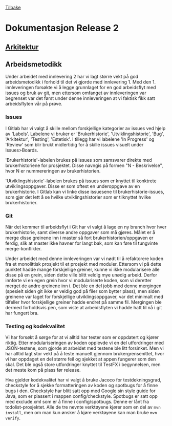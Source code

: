 [ Tilbake ](../../README.md)

# Dokumentasjon Release 2

## [ Arkitektur ](arkitektur.md)

## Arbeidsmetodikk
Under arbeidet med innlevering 2 har vi lagt større vekt på god arbeidsmetodikk i forhold til det vi gjorde med innlevering 1. Med den 1. innleveringen forsøkte vi å legge grunnlaget for en god arbeidsflyt med issues og bruk av git, men ettersom omfanget av innleveringen var begrenset var det først under denne innleveringen at vi faktisk fikk satt arbeidsflyten vår på prøve.


### Issues

I Gitlab har vi valgt å skille mellom forskjellige kategorier av issues ved hjelp av 'Labels'. Labelene vi bruker er 'Brukerhistorie', 'Utviklingshistorie', 'Bug', 'Arkitektur', 'Testing', 'Estetisk'. I tillegg har vi labelene 'In Progress' og 'Review' som blir brukt midlertidig for å skille issues visuelt under Issues>Boards.

'Brukerhistorie'-labelen brukes på issues som samsvarer direkte med brukerhistoriene for prosjektet. Disse navngis på formen "N - Beskrivelse", hvor N er nummereringen av brukerhistorien.

'Utviklingshistorie'-labelen brukes på issues som er knyttet til konktrete utviklingsoppgaver. Disse er som oftest en underoppgave av en brukerhistorie. I Gitlab kan vi linke disse issuesene til brukerhistorie-issues, som gjør det lett å se hvilke utviklingshistorier som er tilknyttet hvilke brukerhistorier. 

### Git 

Når det kommer til arbeidsflyt i Git har vi valgt å lage en ny branch hvor hver brukerhistorie, samt diverse andre oppgaver som må gjøres. Målet er å merge disse greinene inn i master så fort brukerhistorien/oppgaven er ferdig, slik at master ikke havner for langt bak, som kan føre til tungvinte merge-konflikter.

Under arbeidet med denne innleveringen var vi nødt til å refaktorere koden fra et monolittisk prosjekt til et prosjekt med moduler. Ettersom vi på dette punktet hadde mange forskjellige greiner, kunne vi ikke modularisere alle disse på en grein, siden dette ville blitt veldig mye unødig arbeid. Derfor innførte vi en egen grein hvor vi modulariserte koden, som vi deretter merget de andre greinene inn i. Det ble en del jobb med denne mergingen (spesielt siden git ikke er veldig god på filer som bytter plass), men siden greinene var laget for forskjellige utviklingsoppgaver, var det minimalt med tilfeller hvor forskjellige greiner hadde endret på samme fil. Mergingen ble dermed forholdsvis pen, som viste at arbeidsflyten vi hadde hatt til nå i git har fungert bra.  

### Testing og kodekvalitet

Vi har forsøkt å sørge for at vi alltid har tester som er oppdatert og kjører riktig. Etter modulariseringen av koden opplevde vi en del utfordringer med JSON-testene, som gjorde at arbeidet med testene ble litt forsinket. Men vi har alltid lagt stor vekt på å teste manuelt gjennom brukergrensenittet, hvor vi har oppdaget en del større feil og sjekket at appen fungerer som den skal. Det ble også store utfordringer knyttet til TestFX i begynnelsen, men det meste kom på plass før release.

Hva gjelder kodekvalitet har vi valgt å bruke Jacoco for testdekningsgrad, checkstyle for å sjekke formatteringen av koden og spotbugs for å finne bugs i den. Checkstyle har blitt satt opp med Google sin style guide for Java, som er plassert i mappen config/checkstyle. Spotbugs er satt opp med exclude.xml som er å finne i config/spotbugs. Denne er lånt fra todolist-prosjektet. Alle de tre nevnte verktøyene kjører som en del av `mvn install`, men om man kun ønsker å kjøre verktøyene kan man bruke `mvn verify`.